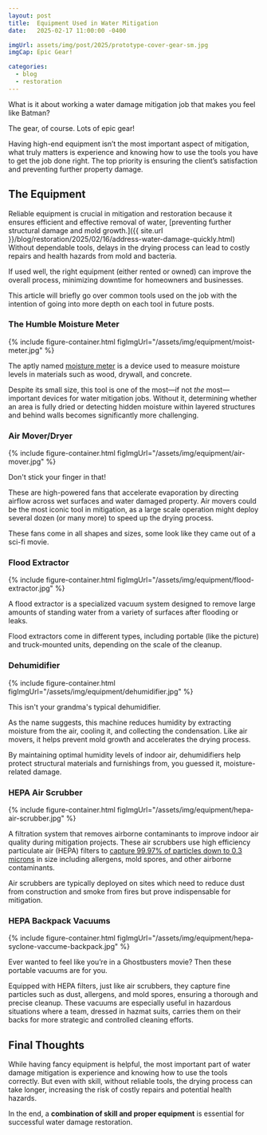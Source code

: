 ```yaml
---
layout: post
title:  Equipment Used in Water Mitigation
date:   2025-02-17 11:00:00 -0400

imgUrl: assets/img/post/2025/prototype-cover-gear-sm.jpg
imgCap: Epic Gear!

categories:
  - blog
  - restoration
---
```


What is it about working a water damage mitigation job that makes you feel like Batman?

The gear, of course. Lots of epic gear!

Having high-end equipment isn’t the most important aspect of mitigation, what truly matters is experience and knowing how to use the tools you have to get the job done right. The top priority is ensuring the client’s satisfaction and preventing further property damage.

## The Equipment

Reliable equipment is crucial in mitigation and restoration because it ensures efficient and effective removal of water, [preventing further structural damage and mold growth.]({{ site.url }}/blog/restoration/2025/02/16/address-water-damage-quickly.html) Without dependable tools, delays in the drying process can lead to costly repairs and health hazards from mold and bacteria.

If used well, the right equipment (either rented or owned) can improve the overall process, minimizing downtime for homeowners and businesses.

This article will briefly go over common tools used on the job with the intention of going into more depth on each tool in future posts.

### The Humble Moisture Meter

{% include figure-container.html figImgUrl="/assets/img/equipment/moist-meter.jpg" %}

The aptly named [moisture meter](http://www.restorationindustry.org/restoration-blog/top-tips-moisture-meter-use-water-mitigation) is a device used to measure moisture levels in materials such as wood, drywall, and concrete.

Despite its small size, this tool is one of the most—if not _the_ most—important devices for water mitigation jobs. Without it, determining whether an area is fully dried or detecting hidden moisture within layered structures and behind walls becomes significantly more challenging.

### Air Mover/Dryer

{% include figure-container.html figImgUrl="/assets/img/equipment/air-mover.jpg" %}

Don't stick your finger in that!

These are high-powered fans that accelerate evaporation by directing airflow across wet surfaces and water damaged property. Air movers could be the most iconic tool in mitigation, as a large scale operation might deploy several dozen (or many more) to speed up the drying process.

These fans come in all shapes and sizes, some look like they came out of a sci-fi movie.

### Flood Extractor

{% include figure-container.html figImgUrl="/assets/img/equipment/flood-extractor.jpg" %}

A flood extractor is a specialized vacuum system designed to remove large amounts of standing water from a variety of surfaces after flooding or leaks.

Flood extractors come in different types, including portable (like the picture) and truck-mounted units, depending on the scale of the cleanup.

### Dehumidifier

{% include figure-container.html figImgUrl="/assets/img/equipment/dehumidifier.jpg" %}

This isn't your grandma's typical dehumidifier.

As the name suggests, this machine reduces humidity by extracting moisture from the air, cooling it, and collecting the condensation. Like air movers, it helps prevent mold growth and accelerates the drying process.

By maintaining optimal humidity levels of indoor air, dehumidifiers help protect structural materials and furnishings from, you guessed it, moisture-related damage.

### HEPA Air Scrubber

{% include figure-container.html figImgUrl="/assets/img/equipment/hepa-air-scrubber.jpg" %}

A filtration system that removes airborne contaminants to improve indoor air quality during mitigation projects. These air scrubbers use  high efficiency particulate air (HEPA) filters to [capture 99.97% of particles down to 0.3 microns](https://www.epa.gov/indoor-air-quality-iaq/what-hepa-filter) in size including allergens, mold spores, and other airborne contaminants.

Air scrubbers are typically deployed on sites which need to reduce dust from construction and smoke from fires but prove indispensable for mitigation.

### HEPA Backpack Vacuums

{% include figure-container.html figImgUrl="/assets/img/equipment/hepa-syclone-vaccume-backpack.jpg" %}

Ever wanted to feel like you’re in a Ghostbusters movie? Then these portable vacuums are for you.

Equipped with HEPA filters, just like air scrubbers, they capture fine particles such as dust, allergens, and mold spores, ensuring a thorough and precise cleanup. These vacuums are especially useful in hazardous situations where a team, dressed in hazmat suits, carries them on their backs for more strategic and controlled cleaning efforts.

## Final Thoughts

While having fancy equipment is helpful, the most important part of water damage mitigation is experience and knowing how to use the tools correctly. But even with skill, without reliable tools, the drying process can take longer, increasing the risk of costly repairs and potential health hazards.

In the end, a **combination of skill and proper equipment** is essential for successful water damage restoration.